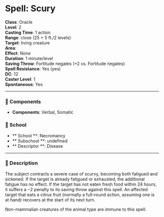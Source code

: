 
# Spell: Scury
**Class**: Oracle  
**Level**: 2  
**Casting Time**: 1 action  
**Range**: close (25 + 5 ft./2 levels)  
**Target**: living creature  
**Area**:   
**Effect**: _None_  
**Duration**: 1 minute/level  
**Saving Throw**: Fortitude negates (+2 vs. Fortitude negates)  
**Spell Resistance**: Yes (yes)  
**DC**: 12  
**Caster Level**: 1  
**Spontaneous**: Yes

---

### 🔮 Components
- **Components**: Verbal, Somatic

### 🏫 School
- ** School **: Necromancy
- ** Subschool **: undefined
- ** Descriptor **: Disease
---

### 📜 Description
The subject contracts a severe case of scurvy, becoming both fatigued and sickened. If the target is already fatigued or exhausted, the additional fatigue has no effect. If the target has not eaten fresh food within 24 hours, it suffers a −2 penalty to its saving throw against this spell. An affected target that eats a citrus fruit (normally a full-round action, assuming one is at hand) recovers at the start of its next turn.

Non-mammalian creatures of the animal type are immune to this spell.
